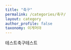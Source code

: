 ```yaml
---
title: "축구"
permalink: /categories/축구/
layout: category
author_profile: false
taxonomy: 이게머야
---
```


테스트축구테스트